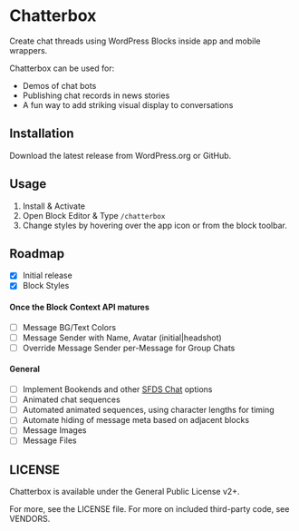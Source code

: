 # Chatterbox

Create chat threads using WordPress Blocks inside app and mobile wrappers.

Chatterbox can be used for:
* Demos of chat bots
* Publishing chat records in news stories
* A fun way to add striking visual display to conversations

## Installation

Download the latest release from WordPress.org or GitHub.

## Usage

1. Install & Activate
1. Open Block Editor & Type `/chatterbox`
1. Change styles by hovering over the app icon or from the block toolbar.

## Roadmap

- [x] Initial release
- [x] Block Styles

#### Once the Block Context API matures
- [ ] Message BG/Text Colors
- [ ] Message Sender with Name, Avatar (initial|headshot)
- [ ] Override Message Sender per-Message for Group Chats

#### General
- [ ] Implement Bookends and other [SFDS Chat](https://www.lightningdesignsystem.com/components/chat/#About-Chat) options
- [ ] Animated chat sequences
- [ ] Automated animated sequences, using character lengths for timing
- [ ] Automate hiding of message meta based on adjacent blocks
- [ ] Message Images
- [ ] Message Files

## LICENSE

Chatterbox is available under the General Public License v2+.

For more, see the LICENSE file.
For more on included third-party code, see VENDORS.
